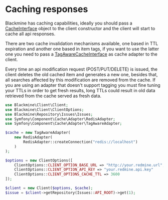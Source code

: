 # Caching responses

Blackmine has caching capabilities, ideally you should pass a [CacheInterface](https://github.com/symfony/symfony/blob/5.3/src/Symfony/Contracts/Cache/CacheInterface.php) object to the client constructor and the client will start to cache all api responses.

There are two cache invalidation mechanisms available, one based in TTL expiration and another one based in item tags, if you want to use the latter one you need to pass a [TagAwareCacheInterface](https://github.com/symfony/symfony/blob/5.3/src/Symfony/Contracts/Cache/TagAwareCacheInterface.php) as cache adapter to the client.

Every time an api modification request (POST/PUT/DELETE) is issued, the client deletes the old cached item and generates a new one, besides that, all searches affected by this modification are removed from the cache. If you are using an adapter that doesn't support tagging you must fine tuning your TTLs in order to get fresh results, long TTLs could result in old data retrieved from the cache served as fresh data.  

```php
use Blackmine\Client\Client;
use Blackmine\Client\ClientOptions;
use Blackmine\Repository\Issues\Issues;
use Symfony\Component\Cache\Adapter\RedisAdapter;
use Symfony\Component\Cache\Adapter\TagAwareAdapter;

$cache = new TagAwareAdapter(
    new RedisAdapter(
        RedisAdapter::createConnection("redis://localhost")
    )
);

$options = new ClientOptions([
    ClientOptions::CLIENT_OPTION_BASE_URL => "http://your.redmine.url",
    ClientOptions::CLIENT_OPTION_API_KEY => "your.redmine.api.key"
    ClientOptions::CLIENT_OPTIONS_CACHE_TTL => 3600
]);

$client = new Client($options, $cache);
$issue = $client->getRepository(Issues::API_ROOT)->get(1);

```